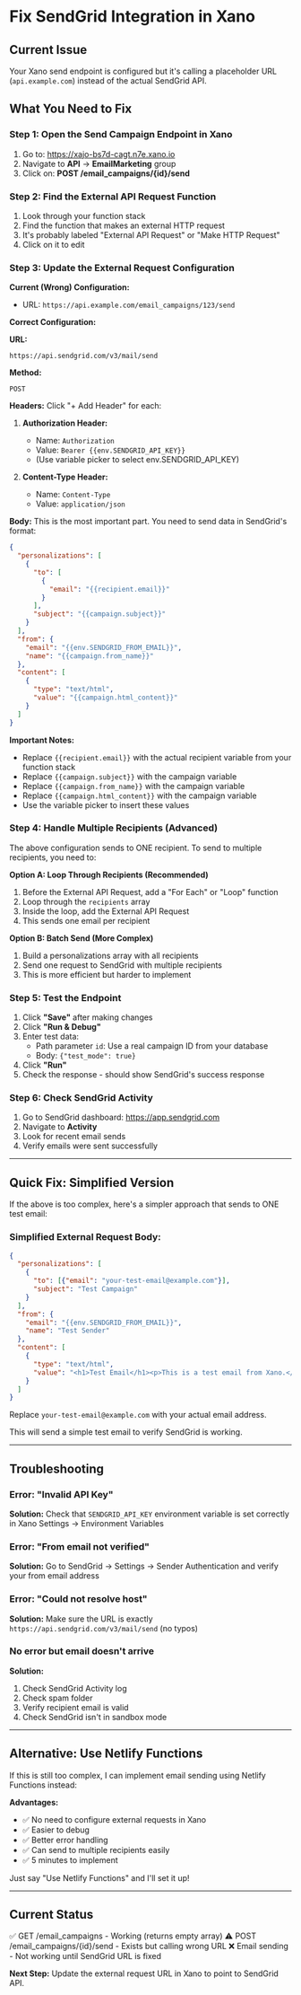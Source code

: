 # Fix SendGrid Integration in Xano

## Current Issue
Your Xano send endpoint is configured but it's calling a placeholder URL (`api.example.com`) instead of the actual SendGrid API.

## What You Need to Fix

### Step 1: Open the Send Campaign Endpoint in Xano
1. Go to: https://xajo-bs7d-cagt.n7e.xano.io
2. Navigate to **API** → **EmailMarketing** group
3. Click on: **POST /email_campaigns/{id}/send**

### Step 2: Find the External API Request Function
1. Look through your function stack
2. Find the function that makes an external HTTP request
3. It's probably labeled "External API Request" or "Make HTTP Request"
4. Click on it to edit

### Step 3: Update the External Request Configuration

**Current (Wrong) Configuration:**
- URL: `https://api.example.com/email_campaigns/123/send`

**Correct Configuration:**

**URL:**
```
https://api.sendgrid.com/v3/mail/send
```

**Method:**
```
POST
```

**Headers:**
Click "+ Add Header" for each:

1. **Authorization Header:**
   - Name: `Authorization`
   - Value: `Bearer {{env.SENDGRID_API_KEY}}`
   - (Use variable picker to select env.SENDGRID_API_KEY)

2. **Content-Type Header:**
   - Name: `Content-Type`
   - Value: `application/json`

**Body:**
This is the most important part. You need to send data in SendGrid's format:

```json
{
  "personalizations": [
    {
      "to": [
        {
          "email": "{{recipient.email}}"
        }
      ],
      "subject": "{{campaign.subject}}"
    }
  ],
  "from": {
    "email": "{{env.SENDGRID_FROM_EMAIL}}",
    "name": "{{campaign.from_name}}"
  },
  "content": [
    {
      "type": "text/html",
      "value": "{{campaign.html_content}}"
    }
  ]
}
```

**Important Notes:**
- Replace `{{recipient.email}}` with the actual recipient variable from your function stack
- Replace `{{campaign.subject}}` with the campaign variable
- Replace `{{campaign.from_name}}` with the campaign variable
- Replace `{{campaign.html_content}}` with the campaign variable
- Use the variable picker to insert these values

### Step 4: Handle Multiple Recipients (Advanced)

The above configuration sends to ONE recipient. To send to multiple recipients, you need to:

**Option A: Loop Through Recipients (Recommended)**
1. Before the External API Request, add a "For Each" or "Loop" function
2. Loop through the `recipients` array
3. Inside the loop, add the External API Request
4. This sends one email per recipient

**Option B: Batch Send (More Complex)**
1. Build a personalizations array with all recipients
2. Send one request to SendGrid with multiple recipients
3. This is more efficient but harder to implement

### Step 5: Test the Endpoint

1. Click **"Save"** after making changes
2. Click **"Run & Debug"**
3. Enter test data:
   - Path parameter `id`: Use a real campaign ID from your database
   - Body: `{"test_mode": true}`
4. Click **"Run"**
5. Check the response - should show SendGrid's success response

### Step 6: Check SendGrid Activity

1. Go to SendGrid dashboard: https://app.sendgrid.com
2. Navigate to **Activity**
3. Look for recent email sends
4. Verify emails were sent successfully

---

## Quick Fix: Simplified Version

If the above is too complex, here's a simpler approach that sends to ONE test email:

### Simplified External Request Body:
```json
{
  "personalizations": [
    {
      "to": [{"email": "your-test-email@example.com"}],
      "subject": "Test Campaign"
    }
  ],
  "from": {
    "email": "{{env.SENDGRID_FROM_EMAIL}}",
    "name": "Test Sender"
  },
  "content": [
    {
      "type": "text/html",
      "value": "<h1>Test Email</h1><p>This is a test email from Xano.</p>"
    }
  ]
}
```

Replace `your-test-email@example.com` with your actual email address.

This will send a simple test email to verify SendGrid is working.

---

## Troubleshooting

### Error: "Invalid API Key"
**Solution:** Check that `SENDGRID_API_KEY` environment variable is set correctly in Xano Settings → Environment Variables

### Error: "From email not verified"
**Solution:** Go to SendGrid → Settings → Sender Authentication and verify your from email address

### Error: "Could not resolve host"
**Solution:** Make sure the URL is exactly `https://api.sendgrid.com/v3/mail/send` (no typos)

### No error but email doesn't arrive
**Solution:** 
1. Check SendGrid Activity log
2. Check spam folder
3. Verify recipient email is valid
4. Check SendGrid isn't in sandbox mode

---

## Alternative: Use Netlify Functions

If this is still too complex, I can implement email sending using Netlify Functions instead:

**Advantages:**
- ✅ No need to configure external requests in Xano
- ✅ Easier to debug
- ✅ Better error handling
- ✅ Can send to multiple recipients easily
- ✅ 5 minutes to implement

Just say "Use Netlify Functions" and I'll set it up!

---

## Current Status

✅ GET /email_campaigns - Working (returns empty array)
⚠️ POST /email_campaigns/{id}/send - Exists but calling wrong URL
❌ Email sending - Not working until SendGrid URL is fixed

**Next Step:** Update the external request URL in Xano to point to SendGrid API.
